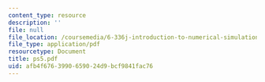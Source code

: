 ```yaml
---
content_type: resource
description: ''
file: null
file_location: /coursemedia/6-336j-introduction-to-numerical-simulation-sma-5211-fall-2003/afb4f6763990659024d9bcf9841fac76_ps5.pdf
file_type: application/pdf
resourcetype: Document
title: ps5.pdf
uid: afb4f676-3990-6590-24d9-bcf9841fac76
---
```

